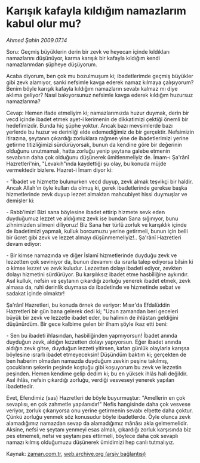 # Karışık kafayla kıldığım namazlarım kabul olur mu?

*Ahmed Şahin 2009.07.14*

<tr><td class="metin" colspan="2" style="padding-top: 20px; padding-left: 5px; padding-right: 10px;">Soru: Geçmiş büyüklerin derin bir zevk ve heyecan içinde kıldıkları namazlarını düşünüyor, karma karışık bir kafayla kıldığım kendi namazlarımdan şüpheye düşüyorum.</td></tr><tr><td class="metin" colspan="2" style="padding-top: 20px; padding-left: 5px; padding-right: 10px;"><p>Acaba diyorum, ben çok mu bozulmuşum ki; ibadetlerimde geçmiş büyükler gibi zevk alamıyor, sanki nefsimle kavga ederek namaz kılmaya çalışıyorum? Benim böyle karışık kafayla kıldığım namazların sevabı kalmaz mı diye aklıma geliyor? Nasıl bakıyorsunuz nefsimle kavga ederek kıldığım huzursuz namazlarıma?
<p>Cevap: Hemen ifade etmeliyim ki; namazlarımızda huzur duymak, derin bir vecd içinde ibadet etmek ayet-i kerimenin de dikkatimizi çektiği önemli bir hedefimizdir. Bunda hiç şüphe yoktur. Ancak bazı mevsimlerde bazı yerlerde bu huzur ve derinliği elde edemediğimiz de bir gerçektir. Nefsimizin itirazına, şeytanın çıkardığı zorluklara rağmen yine de ibadetlerimizi yerine getirme titizliğimizi sürdürüyorsak, bunun da kendine göre bir değerinin olduğunu unutmamalı, hatta zorluğu yenip şeytana galebe etmenin sevabının daha çok olduğunu düşünerek ümitlenmeliyiz de. İmam-ı Şa'rânî Hazretleri'nin, "Levakıh"ında kaydettiği şu olay, bu konuda müjde vermektedir bizlere. Hazret-i İmam diyor ki: 
<p>- "İbadet ve hizmette bulunurken vecd duyup, zevk almak teşvikçi bir haldir. Ancak Allah'ın öyle kulları da olmuş ki, gerek ibadetlerinde gerekse başka hizmetlerinde zevk duyup lezzet almaktan mahcubiyet hissi duymuşlar ve demişler ki:
<p>- Rabb'imiz! Bizi sana böylesine ibadet ettirip hizmete sevk eden duyduğumuz lezzet ve aldığımız zevk ise bundan Sana sığınıyor, bunu zihnimizden silmeni diliyoruz! Biz Sana her türlü zorluk ve karışıklık içinde de ibadetimizi yapmalı, kulluk borcumuzu yerine getirmeli, bunun için belli bir ücret gibi zevk ve lezzet almayı düşünmemeliyiz!.. Şa'rânî Hazretleri devam ediyor:
<p>- Bir kimse namazında ve diğer İslamî hizmetlerinde duyduğu zevk ve lezzetten çok seviniyor da, bunun devamını da ısrarla talep ediyorsa bilsin ki o kimse lezzet ve zevk kuludur. Lezzetten dolayı ibadeti ediyor, zevkten dolayı hizmetini sürdürüyor. Bu karşılıksız ibadet etme hasbîliğine aykırıdır. Asıl kulluk, nefsin ve şeytanın çıkardığı zorluğu yenerek ibadet etmek, zevk almasa da, ruhi derinlik duymasa da ibadetinde ve hizmetinde sebat ve sadakat içinde olmaktır!
<p>Şa'rânî Hazretleri, bu konuda örnek de veriyor: Mısır'da Efdalüddin Hazretleri bir gün bana gelerek dedi ki; "Uzun zamandan beri geceleri büyük bir zevk ve lezzetle ibadet eder, bu halimin de ihlâstan geldiğini düşünürdüm. Bir gece kalbime gelen bir ilham şöyle ikaz etti beni:
<p>- Sen bu ibadeti ihlasından, hasbiliğinden yapmıyorsun! İbadet anında duyduğun zevk, aldığın lezzetten dolayı yapıyorsun. Eğer ibadet anında aldığın zevk gitse, duyduğun lezzeti yitirsen, kafan günlük olaylarla karışsa böylesine ısrarlı ibadet etmeyeceksin! Düşündüm baktım ki; gerçekten de ben haberim olmadan namazda duyduğum zevkin peşine takılmış, çocukların şekerin peşinde koştuğu gibi koşuyorum bu zevk ve lezzetin peşinden. Hemen kendime gelip dedim ki; bu en yüksek ihlâs hali değildir. Asıl ihlâs, nefsin çıkardığı zorluğu, verdiği vesveseyi yenerek yapılan ibadettedir.
<p>Evet, Efendimiz (sas) Hazretleri de böyle buyurmuştur: "Amellerin en çok sevaplısı, en çok zahmetle yapılanıdır!" Nefis hangisinde daha çok vesvese veriyor, zorluk çıkarıyorsa onu yerine getirmenin sevabı elbette daha çoktur. Çünkü zorluğu yenmek söz konusudur böyle ibadetlerde. Öyle olunca zevk alamadığımız namazdan sevap da alamadığımız mânâsı akla gelmemelidir. Aksine, nefsi ve şeytanı yenmeyi esas almalı, çıkardığı zorluk karşısında biz pes etmemeli, nefsi ve şeytanı pes ettirmeli, böylece daha çok sevaplı namazı kılmış olduğumuzu düşünerek ümidimizi hep canlı tutmalıyız. <br/></p></p></p></p></p></p></p></p></td></tr>

Kaynak: [zaman.com.tr](http://zaman.com.tr/yazar.do?yazino=869131), [web.archive.org (arşiv bağlantısı)](http://web.archive.org/web/20090917184154/http://www.zaman.com.tr:80/yazar.do?yazino=869131)
